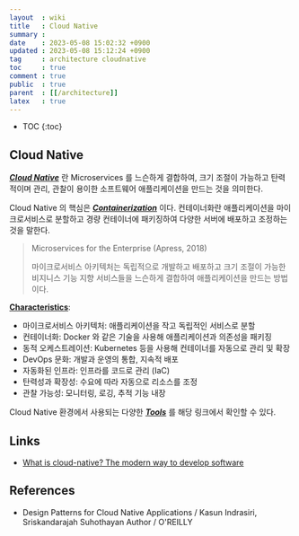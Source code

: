 ```yaml
---
layout  : wiki
title   : Cloud Native
summary : 
date    : 2023-05-08 15:02:32 +0900
updated : 2023-05-08 15:12:24 +0900
tag     : architecture cloudnative
toc     : true
comment : true
public  : true
parent  : [[/architecture]]
latex   : true
---
```

* TOC
{:toc}

## Cloud Native

___[Cloud Native](https://www.cncf.io/)___ 란 Microservices 를 느슨하게 결합하여, 크기 조절이 가능하고 탄력적이며 관리, 관찰이 용이한 소프트웨어 애플리케이션을
만드는 것을 의미한다.

Cloud Native 의 핵심은 ___[Containerization](https://aws.amazon.com/ko/what-is/containerization/)___ 이다. 컨테이너화란 애플리케이션을 마이크로서비스로 분할하고 경량 컨테이너에 패키징하여 다양한 서버에 배포하고 조정하는 것을 말한다.

> Microservices for the Enterprise (Apress, 2018)
> 
> 마이크로서비스 아키텍처는 독립적으로 개발하고 배포하고 크기 조절이 가능한 비지니스 기능 지향 서비스들을 느슨하게 결합하여 애플리케이션을 만드는 방법이다.

__[Characteristics](https://aws.amazon.com/ko/what-is/cloud-native/)__:

- 마이크로서비스 아키텍처: 애플리케이션을 작고 독립적인 서비스로 분할
- 컨테이너화: Docker 와 같은 기술을 사용해 애플리케이션과 의존성을 패키징
- 동적 오케스트레이션: Kubernetes 등을 사용해 컨테이너를 자동으로 관리 및 확장
- DevOps 문화: 개발과 운영의 통합, 지속적 배포
- 자동화된 인프라: 인프라를 코드로 관리 (IaC)
- 탄력성과 확장성: 수요에 따라 자동으로 리소스를 조정
- 관찰 가능성: 모니터링, 로깅, 추적 기능 내장

Cloud Native 환경에서 사용되는 다양한 ___[Tools](https://landscape.cncf.io/)___ 를 해당 링크에서 확인할 수 있다.

## Links

- [What is cloud-native? The modern way to develop software](https://www.infoworld.com/article/2255318/what-is-cloud-native-the-modern-way-to-develop-software.html)

## References

- Design Patterns for Cloud Native Applications / Kasun Indrasiri, Sriskandarajah Suhothayan Author / O'REILLY

